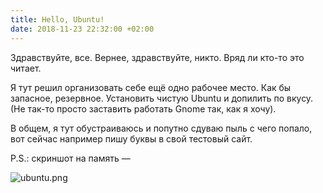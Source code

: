```yaml
---
title: Hello, Ubuntu!
date: 2018-11-23 22:32:00 +02:00
---
```


Здравствуйте, все. Вернее, здравствуйте, никто. Вряд ли кто-то это читает.

Я тут решил организовать себе ещё одно рабочее место. Как бы запасное, резервное. Установить чистую Ubuntu и допилить по вкусу. (Не так-то просто заставить работать Gnome так, как я хочу).

В общем, я тут обустраиваюсь и попутно сдуваю пыль с чего попало, вот сейчас например пишу буквы в свой тестовый сайт.

P.S.: скриншот на память —

![ubuntu.png](/uploads/ubuntu.png)
